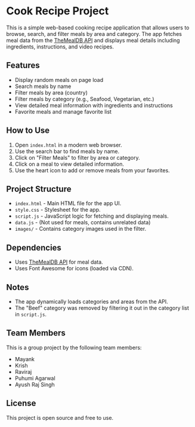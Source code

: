 # Cook Recipe Project

This is a simple web-based cooking recipe application that allows users to browse, search, and filter meals by area and category. The app fetches meal data from the [TheMealDB API](https://www.themealdb.com/api.php) and displays meal details including ingredients, instructions, and video recipes.

## Features

- Display random meals on page load
- Search meals by name
- Filter meals by area (country)
- Filter meals by category (e.g., Seafood, Vegetarian, etc.)
- View detailed meal information with ingredients and instructions
- Favorite meals and manage favorite list


## How to Use

1. Open `index.html` in a modern web browser.
2. Use the search bar to find meals by name.
3. Click on "Filter Meals" to filter by area or category.
4. Click on a meal to view detailed information.
5. Use the heart icon to add or remove meals from your favorites.

## Project Structure

- `index.html` - Main HTML file for the app UI.
- `style.css` - Stylesheet for the app.
- `script.js` - JavaScript logic for fetching and displaying meals.
- `data.js` - (Not used for meals, contains unrelated data)
- `images/` - Contains category images used in the filter.

## Dependencies

- Uses [TheMealDB API](https://www.themealdb.com/api.php) for meal data.
- Uses Font Awesome for icons (loaded via CDN).

## Notes

- The app dynamically loads categories and areas from the API.
- The "Beef" category was removed by filtering it out in the category list in `script.js`.

## Team Members

This is a group project by the following team members:
- Mayank
- Krish
- Raviraj
- Puhumi Agarwal
- Ayush Raj Singh

## License

This project is open source and free to use.

